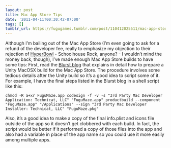 ```yaml
---
layout: post
title: Mac App Store Tips
date: '2011-04-11T00:30:42-07:00'
tags: []
tumblr_url: https://fugugames.tumblr.com/post/110412025511/mac-app-store-tips
---
```

Although I’m bailing out of the Mac App Store (I’m even going to ask for a refund of the developer fee, really to emphasize my objection to their rejection of [HyperBowl](http://hyperbowl3d.com/) - Schoolhouse Rock, anyone? - I wouldn’t mind the money back, though), I’ve made enough Mac App Store builds to have some tips: First, read the [Blurst blog](http://technology.blurst.com/unity-games-and-mac-app-store/) that explains in detail how to prepare a Unity MacOSX build for the Mac App Store. The procedure involves some tedious details after the Unity build so it’s a good idea to script some of it. For example, I have the final steps listed in the Blurst blog in a shell script like this:

    chmod -R a+xr FuguMaze.app codesign -f -v -s "3rd Party Mac Developer Application: Technicat, LLC" "FuguMaze.app" productbuild --component "FuguMaze.app" "/Applications" --sign "3rd Party Mac Developer Installer: Technicat, LLC" "FuguMaze.pkg"

Also, it’s a good idea to make a copy of the final info.plist and icons file outside of the app so it doesn’t get clobbered with each build. In fact, the script would be better if it performed a copy of those files into the app and also had a variable in place of the app name so you could use it more easily among multiple apps.
